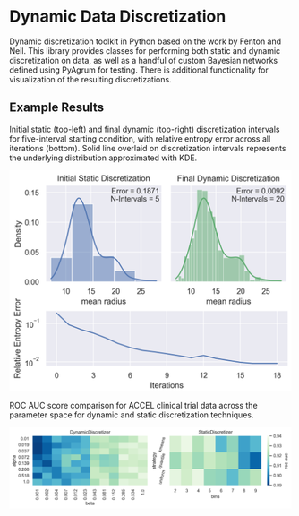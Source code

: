 # Dynamic Data Discretization

Dynamic discretization toolkit in Python based on the work by Fenton and Neil. This library provides classes for performing both static and dynamic discretization on data, as well as a handful of custom Bayesian networks defined using PyAgrum for testing. There is additional functionality for visualization of the resulting discretizations.

## Example Results

Initial static (top-left) and final dynamic (top-right) discretization intervals for five-interval starting condition, with relative entropy error across all iterations (bottom). Solid line overlaid on discretization intervals represents the underlying distribution approximated with KDE.

![Discretization Error](samples/error.png)

ROC AUC score comparison for ACCEL clinical trial data across the parameter space for dynamic and static discretization techniques.

![ROC AUC BN Scores](samples/heatmap.png)
